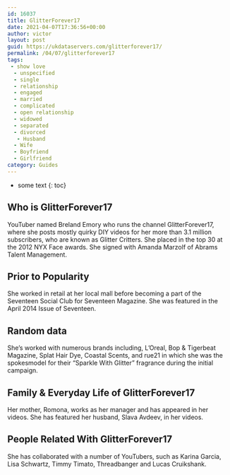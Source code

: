 ```yaml
---
id: 16037
title: GlitterForever17
date: 2021-04-07T17:36:56+00:00
author: victor
layout: post
guid: https://ukdataservers.com/glitterforever17/
permalink: /04/07/glitterforever17
tags:
 - show love
  - unspecified
  - single
  - relationship
  - engaged
  - married
  - complicated
  - open relationship
  - widowed
  - separated
  - divorced
   - Husband
  - Wife
  - Boyfriend
  - Girlfriend
category: Guides
---
```


* some text
{: toc}


## Who is GlitterForever17



YouTuber named Breland Emory who runs the channel GlitterForever17, where she posts mostly quirky DIY videos for her more than 3.1 million subscribers, who are known as Glitter Critters. She placed in the top 30 at the 2012 NYX Face awards. She signed with Amanda Marzolf of Abrams Talent Management.

                
                
                
## Prior to Popularity



She worked in retail at her local mall before becoming a part of the Seventeen Social Club for Seventeen Magazine. She was featured in the April 2014 Issue of Seventeen.

                
                
                
## Random data



She&#8217;s worked with numerous brands including, L&#8217;Oreal, Bop & Tigerbeat Magazine, Splat Hair Dye, Coastal Scents, and rue21 in which she was the spokesmodel for their &#8220;Sparkle With Glitter&#8221; fragrance during the initial campaign. 

                
                
                
## Family & Everyday Life of GlitterForever17



Her mother, Romona, works as her manager and has appeared in her videos. She has featured her husband, Slava Avdeev, in her videos.

                
                
                
## People Related With GlitterForever17



She has collaborated with a number of YouTubers, such as Karina Garcia, Lisa Schwartz, Timmy Timato, Threadbanger and Lucas Cruikshank.

                
              
            
          
          
          